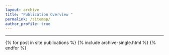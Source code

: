 ```yaml
---
layout: archive
title: "Publication Overview "
permalink: /sitemap/
author_profile: true
---
```


------
<style>
  #clustrmaps-widget {
    margin: 0 !important;
    text-align: left !important;
    display: block !important;
    float: left !important;
  }
</style>

<div style="margin-top: 10px; text-align: left;">
  <div id="map-wrapper">
    <script type="text/javascript" id="clustrmaps" src="https://clustrmaps.com/map_v2.js?d=sBXO5xvCxmJtaZs2obVmWao2pY2MGpJX3gC8oFRHfp8&cl=ffffff&w=a"></script>
  </div>
</div>

{% for post in site.publications %}
  {% include archive-single.html %}
{% endfor %}
